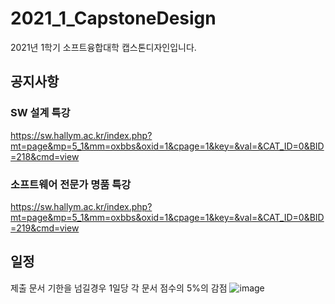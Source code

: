 # 2021_1_CapstoneDesign
2021년 1학기 소프트융합대학 캡스톤디자인입니다.  
 
## 공지사항
### SW 설계 특강
 https://sw.hallym.ac.kr/index.php?mt=page&mp=5_1&mm=oxbbs&oxid=1&cpage=1&key=&val=&CAT_ID=0&BID=218&cmd=view

### 소프트웨어 전문가 명품 특강
 https://sw.hallym.ac.kr/index.php?mt=page&mp=5_1&mm=oxbbs&oxid=1&cpage=1&key=&val=&CAT_ID=0&BID=219&cmd=view
## 일정
제출 문서 기한을 넘길경우 1일당 각 문서 점수의 5%의 감점
![image](https://user-images.githubusercontent.com/60763110/111561466-d66b3280-87d7-11eb-9f86-fc63c854ed9f.png)
